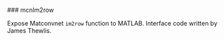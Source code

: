 ### mcnIm2row

Expose Matconvnet `im2row` function to MATLAB.  Interface code written
by James Thewlis.
